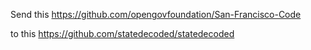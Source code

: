 Send this https://github.com/opengovfoundation/San-Francisco-Code

to this https://github.com/statedecoded/statedecoded
